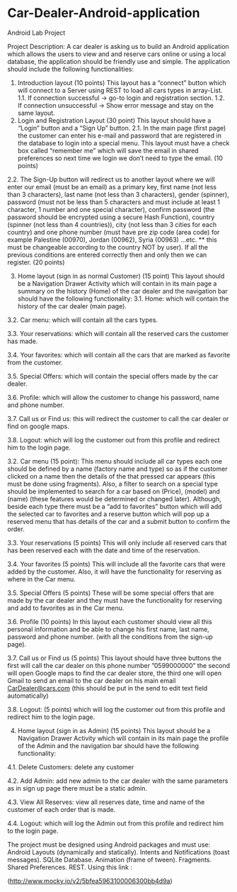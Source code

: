 # Car-Dealer-Android-application
Android Lab Project


Project Description:
A car dealer is asking us to build an Android application which allows the users to view and and reserve cars online or using a local database, the application should be friendly use and simple. The application should include the following functionalities:
1. Introduction layout (10 points)
This layout has a “connect” button which will connect to a Server using REST to load all cars types in
array-List.
1.1. If connection successful → go-to login and registration section.
1.2. If connection unsuccessful → Show error message and stay on the same layout.
2. Login and Registration Layout (30 point)
This layout should have a “Login” button and a “Sign Up” button.
2.1. In the main page (first page) the customer can enter his e-mail and password that are registered in the database to login into a special menu. This layout must have a check box called “remember me” which will save the email in shared preferences so next time we login we don’t need to type the email. (10 points)

2.2. The Sign-Up button will redirect us to another layout where we will enter our email (must be an email) as a primary key, first name (not less than 3 characters), last name (not less than 3 characters), gender (spinner), password (must not be less than 5 characters and must include at least 1 character, 1 number and one special character), confirm password (the password should be encrypted using a secure Hash Function), country (spinner (not less than 4 countries)), city (not less than 3 cities for each country) and one phone number (must have pre zip code (area code) for example Palestine (00970), Jordan (00962), Syria (00963) …etc. ** this must be changeable according to the country NOT by user). If all the previous conditions are entered correctly then and only then we can register. (20 points)

3. Home layout (sign in as normal Customer) (15 point)
This layout should be a Navigation Drawer Activity which will contain in its main page a summary on
the history (Home) of the car dealer and the navigation bar should have the following functionality:
3.1. Home: which will contain the history of the car dealer (main page).

3.2. Car menu: which will contain all the cars types.

3.3. Your reservations: which will contain all the reserved cars the customer has made.

3.4. Your favorites: which will contain all the cars that are marked as favorite from the customer.

3.5. Special Offers: which will contain the special offers made by the car dealer.

3.6. Profile: which will allow the customer to change his password, name and phone number.

3.7. Call us or Find us: this will redirect the customer to call the car dealer or find on google maps.

3.8. Logout: which will log the customer out from this profile and redirect him to the login page.

3.2. Car menu (15 point):
This menu should include all car types each one should be defined by a name (factory name and type) so as if the customer clicked on a name then the details of the that pressed car appears (this must be
done using fragments). Also, a filter to search on a special type should be implemented to search for a car based on (Price), (model) and (name) (these features would be determined or changed later). Although, beside each type there must be a “add to favorites” button which will add the selected car to favorites and a reserve button which will pop up a reserved menu that has details of the car and a submit button to confirm the order.

3.3. Your reservations (5 points)
This will only include all reserved cars that has been reserved each with the date and time of the reservation.

3.4. Your favorites (5 points)
This will include all the favorite cars that were added by the customer. Also, it will have the functionality for reserving as where in the Car menu.

3.5. Special Offers (5 points)
These will be some special offers that are made by the car dealer and they must have the functionality for reserving and add to favorites as in the Car menu.

3.6. Profile (10 points)
In this layout each customer should view all this personal information and be able to change his first
name, last name, password and phone number. (with all the conditions from the sign-up page).

3.7. Call us or Find us (5 points)
This layout should have three buttons the first will call the car dealer on this phone number
”0599000000” the second will open Google maps to find the car dealer store, the third one will open Gmail
to send an email to the car dealer on his main email CarDealer@cars.com (this should be put in the send to
edit text field automatically)

3.8. Logout: (5 points)
which will log the customer out from this profile and redirect him to the login page.


4. Home layout (sign in as Admin) (15 points)
This layout should be a Navigation Drawer Activity which will contain in its main page the profile of
the Admin and the navigation bar should have the following functionality:

4.1. Delete Customers: delete any customer

4.2. Add Admin: add new admin to the car dealer with the same parameters as in sign up page there must be a static admin.

4.3. View All Reserves: view all reserves date, time and name of the customer of each order that is made.

4.4. Logout: which will log the Admin out from this profile and redirect him to the login page.

The project must be designed using Android packages and must use:
Android Layouts (dynamically and statically). Intents and Notifications (toast messages). SQLite Database.
Animation (frame of tween). Fragments.
Shared Preferences.
REST. Using this link :

(http://www.mocky.io/v2/5bfea5963100006300bb4d9a)


